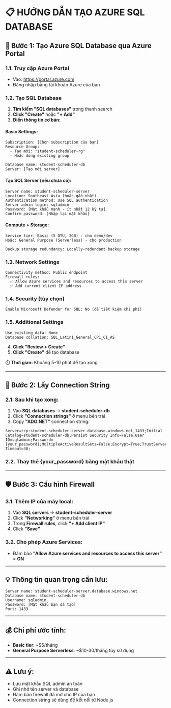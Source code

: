 # 📋 HƯỚNG DẪN TẠO AZURE SQL DATABASE

## 🚀 Bước 1: Tạo Azure SQL Database qua Azure Portal

### 1.1. Truy cập Azure Portal
- Vào: https://portal.azure.com
- Đăng nhập bằng tài khoản Azure của bạn

### 1.2. Tạo SQL Database
1. **Tìm kiếm "SQL databases"** trong thanh search
2. **Click "Create"** hoặc **"+ Add"**
3. **Điền thông tin cơ bản:**

#### Basic Settings:
```
Subscription: [Chọn subscription của bạn]
Resource Group: 
  - Tạo mới: "student-scheduler-rg"
  - Hoặc dùng existing group

Database name: student-scheduler-db
Server: [Tạo mới server]
```

#### Tạo SQL Server (nếu chưa có):
```
Server name: student-scheduler-server
Location: Southeast Asia (hoặc gần nhất)
Authentication method: Use SQL authentication
Server admin login: sqladmin
Password: [Mật khẩu mạnh - ít nhất 12 ký tự]
Confirm password: [Nhập lại mật khẩu]
```

#### Compute + Storage:
```
Service tier: Basic (5 DTU, 2GB) - cho demo/dev
Hoặc: General Purpose (Serverless) - cho production

Backup storage redundancy: Locally-redundant backup storage
```

### 1.3. Network Settings
```
Connectivity method: Public endpoint
Firewall rules:
  ✅ Allow Azure services and resources to access this server
  ✅ Add current client IP address
```

### 1.4. Security (tùy chọn)
```
Enable Microsoft Defender for SQL: No (để tiết kiệm chi phí)
```

### 1.5. Additional Settings
```
Use existing data: None
Database collation: SQL_Latin1_General_CP1_CI_AS
```

4. **Click "Review + Create"**
5. **Click "Create"** để tạo database

⏱️ **Thời gian:** Khoảng 5-10 phút để tạo xong

---

## 🔑 Bước 2: Lấy Connection String

### 2.1. Sau khi tạo xong:
1. Vào **SQL databases** → **student-scheduler-db**
2. Click **"Connection strings"** ở menu bên trái
3. Copy **"ADO.NET"** connection string:

```
Server=tcp:student-scheduler-server.database.windows.net,1433;Initial Catalog=student-scheduler-db;Persist Security Info=False;User ID=sqladmin;Password={your_password};MultipleActiveResultSets=False;Encrypt=True;TrustServerCertificate=False;Connection Timeout=30;
```

### 2.2. Thay thế {your_password} bằng mật khẩu thật

---

## 🛡️ Bước 3: Cấu hình Firewall

### 3.1. Thêm IP của máy local:
1. Vào **SQL servers** → **student-scheduler-server**
2. Click **"Networking"** ở menu bên trái
3. Trong **Firewall rules**, click **"+ Add client IP"**
4. Click **"Save"**

### 3.2. Cho phép Azure Services:
- Đảm bảo **"Allow Azure services and resources to access this server"** = **ON**

---

## 💡 Thông tin quan trọng cần lưu:

```
Server name: student-scheduler-server.database.windows.net
Database name: student-scheduler-db
Username: sqladmin
Password: [Mật khẩu bạn đã tạo]
Port: 1433
```

---

## 💰 Chi phí ước tính:
- **Basic tier**: ~$5/tháng
- **General Purpose Serverless**: ~$10-30/tháng tùy sử dụng

---

## ⚠️ Lưu ý:
- Lưu mật khẩu SQL admin an toàn
- Ghi nhớ tên server và database
- Đảm bảo firewall đã mở cho IP của bạn
- Connection string sẽ dùng để kết nối từ Node.js

